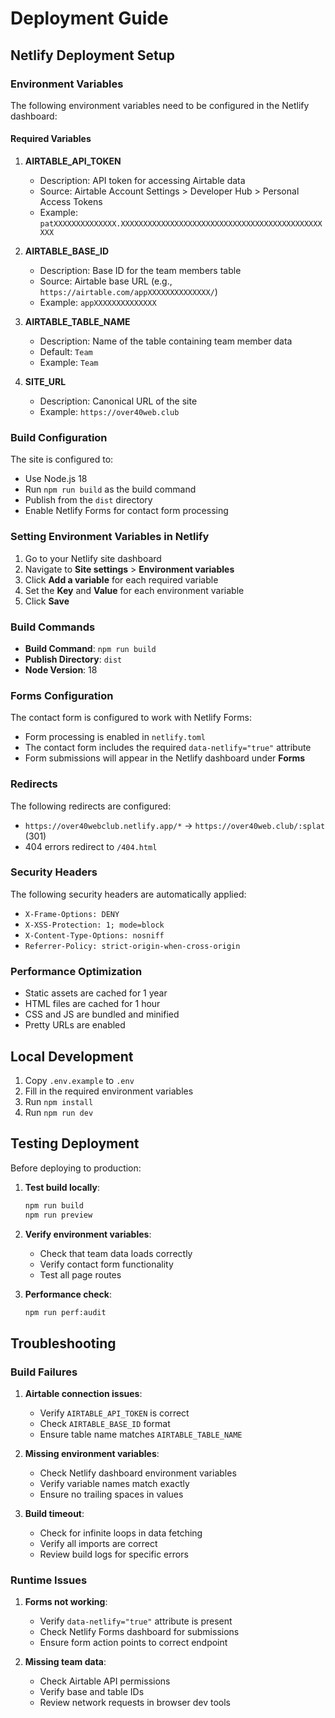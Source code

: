 # Deployment Guide

## Netlify Deployment Setup

### Environment Variables

The following environment variables need to be configured in the Netlify dashboard:

#### Required Variables

1. **AIRTABLE_API_TOKEN**

   - Description: API token for accessing Airtable data
   - Source: Airtable Account Settings > Developer Hub > Personal Access Tokens
   - Example: `patXXXXXXXXXXXXXX.XXXXXXXXXXXXXXXXXXXXXXXXXXXXXXXXXXXXXXXXXXXXXXXX`

2. **AIRTABLE_BASE_ID**

   - Description: Base ID for the team members table
   - Source: Airtable base URL (e.g., `https://airtable.com/appXXXXXXXXXXXXXX/`)
   - Example: `appXXXXXXXXXXXXXX`

3. **AIRTABLE_TABLE_NAME**

   - Description: Name of the table containing team member data
   - Default: `Team`
   - Example: `Team`

4. **SITE_URL**
   - Description: Canonical URL of the site
   - Example: `https://over40web.club`

### Build Configuration

The site is configured to:

- Use Node.js 18
- Run `npm run build` as the build command
- Publish from the `dist` directory
- Enable Netlify Forms for contact form processing

### Setting Environment Variables in Netlify

1. Go to your Netlify site dashboard
2. Navigate to **Site settings** > **Environment variables**
3. Click **Add a variable** for each required variable
4. Set the **Key** and **Value** for each environment variable
5. Click **Save**

### Build Commands

- **Build Command**: `npm run build`
- **Publish Directory**: `dist`
- **Node Version**: 18

### Forms Configuration

The contact form is configured to work with Netlify Forms:

- Form processing is enabled in `netlify.toml`
- The contact form includes the required `data-netlify="true"` attribute
- Form submissions will appear in the Netlify dashboard under **Forms**

### Redirects

The following redirects are configured:

- `https://over40webclub.netlify.app/*` → `https://over40web.club/:splat` (301)
- 404 errors redirect to `/404.html`

### Security Headers

The following security headers are automatically applied:

- `X-Frame-Options: DENY`
- `X-XSS-Protection: 1; mode=block`
- `X-Content-Type-Options: nosniff`
- `Referrer-Policy: strict-origin-when-cross-origin`

### Performance Optimization

- Static assets are cached for 1 year
- HTML files are cached for 1 hour
- CSS and JS are bundled and minified
- Pretty URLs are enabled

## Local Development

1. Copy `.env.example` to `.env`
2. Fill in the required environment variables
3. Run `npm install`
4. Run `npm run dev`

## Testing Deployment

Before deploying to production:

1. **Test build locally**:

   ```bash
   npm run build
   npm run preview
   ```

2. **Verify environment variables**:

   - Check that team data loads correctly
   - Verify contact form functionality
   - Test all page routes

3. **Performance check**:
   ```bash
   npm run perf:audit
   ```

## Troubleshooting

### Build Failures

1. **Airtable connection issues**:

   - Verify `AIRTABLE_API_TOKEN` is correct
   - Check `AIRTABLE_BASE_ID` format
   - Ensure table name matches `AIRTABLE_TABLE_NAME`

2. **Missing environment variables**:

   - Check Netlify dashboard environment variables
   - Verify variable names match exactly
   - Ensure no trailing spaces in values

3. **Build timeout**:
   - Check for infinite loops in data fetching
   - Verify all imports are correct
   - Review build logs for specific errors

### Runtime Issues

1. **Forms not working**:

   - Verify `data-netlify="true"` attribute is present
   - Check Netlify Forms dashboard for submissions
   - Ensure form action points to correct endpoint

2. **Missing team data**:
   - Check Airtable API permissions
   - Verify base and table IDs
   - Review network requests in browser dev tools
